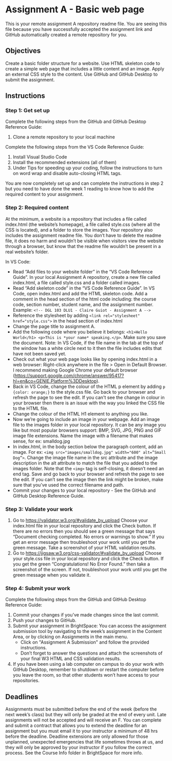 # Assignment A - Basic web page
This is your remote assignment A repository readme file. You are seeing this file because you have successfully accepted the assignment link and GitHub automatically created a remote repository for you.
## Objectives
Create a basic folder structure for a website. Use HTML skeleton code to create a simple web page that includes a little content and an image. Apply an external CSS style to the content. Use GitHub and GitHub Desktop to submit the assignment. 
## Instructions

### Step 1: Get set up
Complete the following steps from the GitHub and GitHub Desktop Reference Guide:
1. Clone a remote repository to your local machine

Complete the following steps from the VS Code Reference Guide:
1. Install Visual Studio Code
2. Install the recommended extensions (all of them)
3. Under Tips for speeding up your coding, follow the instructions to turn on word wrap and disable auto-closing HTML tags.

You are now completely set up and can complete the instructions in step 2 but you need to have done the week 1 reading to know how to add the required content to your assignment.
### Step 2: Required content
At the minimum, a website is a repository that includes a file called index.html (the website’s homepage), a file called style.css (where all the CSS is located), and a folder to store the images.
Your repository also includes the assignment readme file. You don’t have to delete the readme file, it does no harm and wouldn’t be visible when visitors view the website through a browser, but know that the readme file wouldn’t be present in a real website’s folder.

In VS Code:
* Read “Add files to your website folder” in the “VS Code Reference Guide”. In your local Assignment A repository, create a new file called index.html, a file called style.css and a folder called images. 
* Read “Add skeleton code” in the “VS Code Reference Guide”. In VS Code, open index.html and add the HTML skeleton code. Add a comment in the head section of the html code including: the course code, section number, student name, and the assignment number. Example:
`<!-- DGL 103 DLU1 - Claire Guiot - Assignment A -->`
* Reference the stylesheet by adding `<link rel="stylesheet" href="style.css">` in the head section of index.html
* Change the page title to assignment A.
* Add the following code where you believe it belongs:
`<h1>Hello World</h1> <p>This is *your name* speaking.</p>`. Make sure you save the document. Note: In VS Code, if the file name in the tab at the top of the window has a white circle next to it then the file includes edits that have not been saved yet.
* Check out what your web page looks like by opening index.html in a web browser: Right-click anywhere in the file > Open in Default Browser. I recommend making Google Chrome your default browser (https://support.google.com/chrome/answer/95417?hl=en&co=GENIE.Platform%3DDesktop).
* Back in VS Code, change the colour of the HTML p element by adding `p {color: orange;}` to the style.css file. Go back to your browser and refresh the page to see the edit. If you can't see the change in colour in your browser then there is an issue with the way you linked the CSS file to the HTML file.
* Change the colour of the HTML H1 element to anything you like.
* Now we’re going to include an image in your webpage. Add an image file to the images folder in your local repository. It can be any image you like but most popular browsers support: BMP, SVG, JPG, PNG and GIF image file extensions. Name the image with a filename that makes sense, for ex: smalldog.jpg
* In index.html, in the body section below the paragraph content, add an image. For ex: `<img src="images/smalldog.jpg" width="600" alt=”Small Dog”>`. Change the image file name in the src attribute and the image description in the alt attribute to match the file that you added to the images folder. Note that the `<img>` tag is self-closing, it doesn’t need an end tag. Save and go back to your browser and refresh the page to see the edit. If you can’t see the image then the link might be broken, make sure that you’ve used the correct filename and path.
* Commit your changes to your local repository - See the GitHub and GitHub Desktop Reference Guide.

### Step 3: Validate your work
1. Go to https://validator.w3.org/#validate_by_upload 
Choose your index.html file in your local repository and click the Check button. If there are no errors then you should see a green message that says “Document checking completed. No errors or warnings to show.” If you get an error message then troubleshoot your work until you get the green message. 
Take a screenshot of your HTML validation results. 
2. Go to https://jigsaw.w3.org/css-validator/#validate_by_upload 
Choose your style.css file in your local repository and click the Check button.
If you get the green “Congratulations! No Error Found.” then take a screenshot of the screen. If not, troubleshoot your work until you get the green message when you validate it.

### Step 4: Submit your work
Complete the following steps from the GitHub and GitHub Desktop Reference Guide:
1. Commit your changes if you’ve made changes since the last commit.
2. Push your changes to GitHub.
3. Submit your assignment in BrightSpace:
You can access the assignment submission tool by navigating to the week’s assignment in the Content Area, or by clicking on Assignments in the main menu. 
    * Click on "Assignment A Submission" and follow the provided instructions. 
    * Don’t forget to answer the questions and attach the screenshots of your final W3 HTML and CSS validation results.
4. If you have been using a lab computer on campus to do your work with GitHub Desktop, remember to shutdown or restart the computer before you leave the room, so that other students won’t have access to your repositories.

## Deadlines
Assignments must be submitted before the end of the week (before the next week’s class) but they will only be graded at the end of every unit. Late assignments will not be accepted and will receive an F. You can complete and submit a contract that allows you to extend the deadline for an assignment but you must email it to your instructor a minimum of 48 hrs before the deadline. Deadline extensions are only allowed for those unplanned, unexpected emergencies that life sometimes throws at us, and they will only be approved by your instructor if you follow the correct process. See the Course Info folder in BrightSpace for more info.
